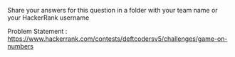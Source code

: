 Share your answers for this question in a folder with your team name or your HackerRank username 

Problem Statement : https://www.hackerrank.com/contests/deftcodersv5/challenges/game-on-numbers
